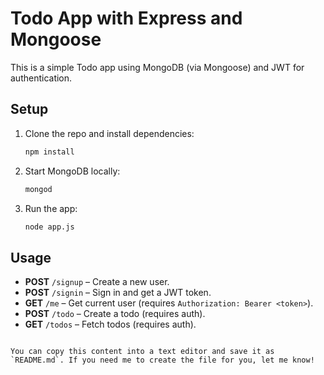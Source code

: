 # Todo App with Express and Mongoose

This is a simple Todo app using MongoDB (via Mongoose) and JWT for authentication.

## Setup

1. Clone the repo and install dependencies:
   ```bash
   npm install
   ```
2. Start MongoDB locally:
   ```bash
   mongod
   ```
3. Run the app:
   ```bash
   node app.js
   ```

## Usage

- **POST** `/signup` – Create a new user.
- **POST** `/signin` – Sign in and get a JWT token.
- **GET** `/me` – Get current user (requires `Authorization: Bearer <token>`).
- **POST** `/todo` – Create a todo (requires auth).
- **GET** `/todos` – Fetch todos (requires auth).
```

You can copy this content into a text editor and save it as `README.md`. If you need me to create the file for you, let me know!
